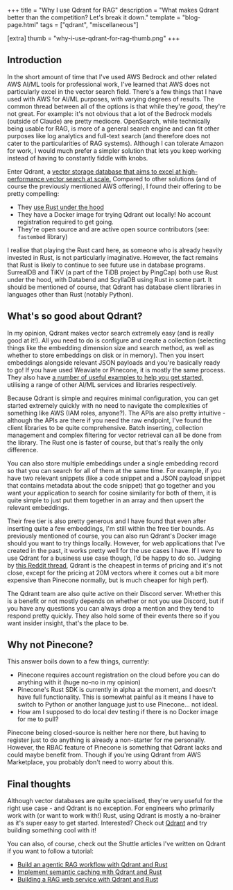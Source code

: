 +++
title = "Why I use Qdrant for RAG"
description = "What makes Qdrant better than the competition? Let's break it down."
template = "blog-page.html"
tags = ["qdrant", "miscellaneous"]

[extra]
thumb = "why-i-use-qdrant-for-rag-thumb.png"
+++

## Introduction

In the short amount of time that I've used AWS Bedrock and other related AWS AI/ML tools for professional work, I've learned that AWS does not particularly excel in the vector search field. There's a few things that I have used with AWS for AI/ML purposes, with varying degrees of results. The common thread between all of the options is that while they're *good*, they're not great. For example: it's not obvious that a lot of the Bedrock models (outside of Claude) are pretty mediocre. OpenSearch, while technically being usable for RAG, is more of a general search engine and can fit other purposes like log analytics and full-text search (and therefore does not cater to the particularities of RAG systems). Although I can tolerate Amazon for work, I would much prefer a simpler solution that lets you keep working instead of having to constantly fiddle with knobs.

Enter Qdrant, a [vector storage database that aims to excel at high-performance vector search at scale.](https://qdrant.tech/) Compared to other solutions (and of course the previously mentioned AWS offering), I found their offering to be pretty compelling:
- They [use Rust under the hood](https://github.com/qdrant/qdrant)
- They have a Docker image for trying Qdrant out locally! No account registration required to get going.
- They're open source and are active open source contributors (see: `fastembed` library)

I realise that playing the Rust card here, as someone who is already heavily invested in Rust, is not particularly imaginative. However, the fact remains that Rust is likely to continue to see future use in database programs. SurrealDB and TiKV (a part of the TiDB project by PingCap) both use Rust under the hood, with Databend and ScyllaDB using Rust in some part. It should be mentioned of course, that Qdrant has database client libraries in languages other than Rust (notably Python).

## What's so good about Qdrant?

In my opinion, Qdrant makes vector search extremely easy (and is really good at it!). All you need to do is configure and create a collection (selecting things like the embedding dimension size and search method, as well as whether to store embeddings on disk or in memory). Then you insert embeddings alongside relevant JSON payloads and you're basically ready to go! If you have used Weaviate or Pinecone, it is mostly the same process. They also have [a number of useful examples to help you get started,](https://qdrant.tech/documentation/examples/) utilising a range of other AI/ML services and libraries respectively.

Because Qdrant is simple and requires minimal configuration, you can get started extremely quickly with no need to navigate the complexities of something like AWS (IAM roles, anyone?). The APIs are also pretty intuitive - although the APIs are there if you need the raw endpoint, I've found the client libraries to be quite comprehensive. Batch inserting, collection management and complex filtering for vector retrieval can all be done from the library. The Rust one is faster of course, but that's really the only difference.

You can also store multiple embeddings under a single embedding record so that you can search for all of them at the same time. For example, if you have two relevant snippets (like a code snippet and a JSON payload snippet that contains metadata about the code snippet) that go together and you want your application to search for cosine similarity for both of them, it is quite simple to just put them together in an array and then upsert the relevant embeddings.

Their free tier is also pretty generous and I have found that even after inserting quite a few embeddings, I'm still within the free tier bounds. As previously mentioned of course, you can also run Qdrant's Docker image should you want to try things locally. However, for web applications that I've created in the past, it works pretty well for the use cases I have. If I *were* to use Qdrant for a business use case though, I'd be happy to do so. Judging by [this Reddit thread](https://www.reddit.com/r/vectordatabase/comments/170j6zd/my_strategy_for_picking_a_vector_database_a/), Qdrant is the cheapest in terms of pricing and it's not close, except for the pricing at 20M vectors where it comes out a bit more expensive than Pinecone normally, but is much cheaper for high perf).

The Qdrant team are also quite active on their Discord server. Whether this is a benefit or not mostly depends on whether or not you use Discord, but if you have any questions you can always drop a mention and they tend to respond pretty quickly. They also hold some of their events there so if you want insider insight, that's the place to be.


## Why not Pinecone?

This answer boils down to a few things, currently:
- Pinecone requires account registration on the cloud before you can do anything with it (huge no-no in my opinion)
- Pinecone's Rust SDK is currently in alpha at the moment, and doesn't have full functionality. This is somewhat painful as it means I have to switch to Python or another language just to use Pinecone... not ideal.
- How am I supposed to do local dev testing if there is no Docker image for me to pull?

Pinecone being closed-source is neither here nor there, but having to register just to do anything is already a non-starter for me personally. However, the RBAC feature of Pinecone is something that Qdrant lacks and could maybe benefit from. Though if you're using Qdrant from AWS Marketplace, you probably don't need to worry about this.

## Final thoughts

Although vector databases are quite specialised, they're very useful for the right use case - and Qdrant is no exception. For engineers who primarily work with (or want to work with!) Rust, using Qdrant is mostly a no-brainer as it's super easy to get started. Interested? Check out [Qdrant](https://qdrant.tech/) and try building something cool with it!

You can also, of course, check out the Shuttle articles I've written on Qdrant if you want to follow a tutorial:
- [Build an agentic RAG workflow with Qdrant and Rust](https://www.shuttle.rs/blog/2024/05/23/building-agentic-rag-rust-qdrant)
- [Implement semantic caching with Qdrant and Rust](https://www.shuttle.rs/blog/2024/05/30/semantic-caching-qdrant-rust)
- [Building a RAG web service with Qdrant and Rust](https://www.shuttle.rs/blog/2024/02/28/rag-llm-rust)

